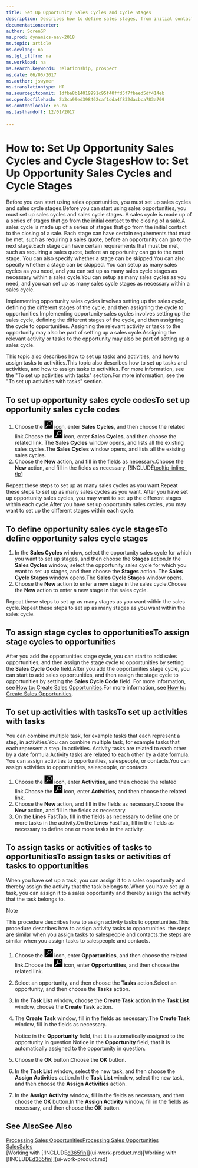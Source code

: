 ```yaml
---
title: Set Up Opportunity Sales Cycles and Cycle Stages
description: Describes how to define sales stages, from initial contact to closing, to create a sales cycle and assign it to opportunities in Dynamics NAV.
documentationcenter: 
author: SorenGP
ms.prod: dynamics-nav-2018
ms.topic: article
ms.devlang: na
ms.tgt_pltfrm: na
ms.workload: na
ms.search.keywords: relationship, prospect
ms.date: 06/06/2017
ms.author: jswymer
ms.translationtype: HT
ms.sourcegitcommit: 1dfba8b14019991c95f40ffd5f7fbaed5df414eb
ms.openlocfilehash: 2b3ca99ed398462caf1dda4f832dacbca783a709
ms.contentlocale: en-ca
ms.lasthandoff: 12/01/2017

---
```

# <a name="how-to-set-up-opportunity-sales-cycles-and-cycle-stages"></a><span data-ttu-id="564d1-103">How to: Set Up Opportunity Sales Cycles and Cycle Stages</span><span class="sxs-lookup"><span data-stu-id="564d1-103">How to: Set Up Opportunity Sales Cycles and Cycle Stages</span></span>
<span data-ttu-id="564d1-104">Before you can start using sales opportunities, you must set up sales cycles and sales cycle stages.</span><span class="sxs-lookup"><span data-stu-id="564d1-104">Before you can start using sales opportunities, you must set up sales cycles and sales cycle stages.</span></span> <span data-ttu-id="564d1-105">A sales cycle is made up of a series of stages that go from the initial contact to the closing of a sale.</span><span class="sxs-lookup"><span data-stu-id="564d1-105">A sales cycle is made up of a series of stages that go from the initial contact to the closing of a sale.</span></span> <span data-ttu-id="564d1-106">Each stage can have certain requirements that must be met, such as requiring a sales quote, before an opportunity can go to the next stage.</span><span class="sxs-lookup"><span data-stu-id="564d1-106">Each stage can have certain requirements that must be met, such as requiring a sales quote, before an opportunity can go to the next stage.</span></span> <span data-ttu-id="564d1-107">You can also specify whether a stage can be skipped.</span><span class="sxs-lookup"><span data-stu-id="564d1-107">You can also specify whether a stage can be skipped.</span></span> <span data-ttu-id="564d1-108">You can setup as many sales cycles as you need, and you can set up as many sales cycle stages as necessary within a sales cycle.</span><span class="sxs-lookup"><span data-stu-id="564d1-108">You can setup as many sales cycles as you need, and you can set up as many sales cycle stages as necessary within a sales cycle.</span></span>

<span data-ttu-id="564d1-109">Implementing opportunity sales cycles involves setting up the sales cycle, defining the different stages of the cycle, and then assigning the cycle to opportunities.</span><span class="sxs-lookup"><span data-stu-id="564d1-109">Implementing opportunity sales cycles involves setting up the sales cycle, defining the different stages of the cycle, and then assigning the cycle to opportunities.</span></span> <span data-ttu-id="564d1-110">Assigning the relevant activity or tasks to the opportunity may also be part of setting up a sales cycle.</span><span class="sxs-lookup"><span data-stu-id="564d1-110">Assigning the relevant activity or tasks to the opportunity may also be part of setting up a sales cycle.</span></span>

<span data-ttu-id="564d1-111">This topic also describes how to set up tasks and activities, and how to assign tasks to activities.</span><span class="sxs-lookup"><span data-stu-id="564d1-111">This topic also describes how to set up tasks and activities, and how to assign tasks to activities.</span></span> <span data-ttu-id="564d1-112">For more information, see the "To set up activities with tasks" section.</span><span class="sxs-lookup"><span data-stu-id="564d1-112">For more information, see the "To set up activities with tasks" section.</span></span>

## <a name="to-set-up-opportunity-sales-cycle-codes"></a><span data-ttu-id="564d1-113">To set up opportunity sales cycle codes</span><span class="sxs-lookup"><span data-stu-id="564d1-113">To set up opportunity sales cycle codes</span></span>
1. <span data-ttu-id="564d1-114">Choose the ![Search for Page or Report](media/ui-search/search_small.png "Search for Page or Report icon") icon, enter **Sales Cycles**, and then choose the related link.</span><span class="sxs-lookup"><span data-stu-id="564d1-114">Choose the ![Search for Page or Report](media/ui-search/search_small.png "Search for Page or Report icon") icon, enter **Sales Cycles**, and then choose the related link.</span></span> <span data-ttu-id="564d1-115">The **Sales Cycles** window opens, and lists all the existing sales cycles.</span><span class="sxs-lookup"><span data-stu-id="564d1-115">The **Sales Cycles** window opens, and lists all the existing sales cycles.</span></span>
2. <span data-ttu-id="564d1-116">Choose the **New** action, and fill in the fields as necessary.</span><span class="sxs-lookup"><span data-stu-id="564d1-116">Choose the **New** action, and fill in the fields as necessary.</span></span> [!INCLUDE[tooltip-inline-tip](includes/tooltip-inline-tip_md.md)]

<span data-ttu-id="564d1-117">Repeat these steps to set up as many sales cycles as you want.</span><span class="sxs-lookup"><span data-stu-id="564d1-117">Repeat these steps to set up as many sales cycles as you want.</span></span> <span data-ttu-id="564d1-118">After you have set up opportunity sales cycles, you may want to set up the different stages within each cycle.</span><span class="sxs-lookup"><span data-stu-id="564d1-118">After you have set up opportunity sales cycles, you may want to set up the different stages within each cycle.</span></span>

## <a name="to-define-opportunity-sales-cycle-stages"></a><span data-ttu-id="564d1-119">To define opportunity sales cycle stages</span><span class="sxs-lookup"><span data-stu-id="564d1-119">To define opportunity sales cycle stages</span></span>
1. <span data-ttu-id="564d1-120">In the **Sales Cycles** window, select the opportunity sales cycle for which you want to set up stages, and then choose the **Stages** action.</span><span class="sxs-lookup"><span data-stu-id="564d1-120">In the **Sales Cycles** window, select the opportunity sales cycle for which you want to set up stages, and then choose the **Stages** action.</span></span> <span data-ttu-id="564d1-121">The **Sales Cycle Stages** window opens.</span><span class="sxs-lookup"><span data-stu-id="564d1-121">The **Sales Cycle Stages** window opens.</span></span>
2. <span data-ttu-id="564d1-122">Choose the **New** action to enter a new stage in the sales cycle.</span><span class="sxs-lookup"><span data-stu-id="564d1-122">Choose the **New** action to enter a new stage in the sales cycle.</span></span>

<span data-ttu-id="564d1-123">Repeat these steps to set up as many stages as you want within the sales cycle.</span><span class="sxs-lookup"><span data-stu-id="564d1-123">Repeat these steps to set up as many stages as you want within the sales cycle.</span></span>

## <a name="to-assign-stage-cycles-to-opportunities"></a><span data-ttu-id="564d1-124">To assign stage cycles to opportunities</span><span class="sxs-lookup"><span data-stu-id="564d1-124">To assign stage cycles to opportunities</span></span>
<span data-ttu-id="564d1-125">After you add the opportunities stage cycle, you can start to add sales opportunities, and then assign the stage cycle to opportunities by setting the **Sales Cycle Code** field.</span><span class="sxs-lookup"><span data-stu-id="564d1-125">After you add the opportunities stage cycle, you can start to add sales opportunities, and then assign the stage cycle to opportunities by setting the **Sales Cycle Code** field.</span></span> <span data-ttu-id="564d1-126">For more information, see [How to: Create Sales Opportunities](marketing-how-create-opportunities.md).</span><span class="sxs-lookup"><span data-stu-id="564d1-126">For more information, see [How to: Create Sales Opportunities](marketing-how-create-opportunities.md).</span></span>

## <a name="to-set-up-activities-with-tasks"></a><span data-ttu-id="564d1-127">To set up activities with tasks</span><span class="sxs-lookup"><span data-stu-id="564d1-127">To set up activities with tasks</span></span>
<span data-ttu-id="564d1-128">You can combine multiple task, for example tasks that each represent a step, in activities.</span><span class="sxs-lookup"><span data-stu-id="564d1-128">You can combine multiple task, for example tasks that each represent a step, in activities.</span></span> <span data-ttu-id="564d1-129">Activity tasks are related to each other by a date formula.</span><span class="sxs-lookup"><span data-stu-id="564d1-129">Activity tasks are related to each other by a date formula.</span></span> <span data-ttu-id="564d1-130">You can assign activities to opportunities, salespeople, or contacts.</span><span class="sxs-lookup"><span data-stu-id="564d1-130">You can assign activities to opportunities, salespeople, or contacts.</span></span>

1. <span data-ttu-id="564d1-131">Choose the ![Search for Page or Report](media/ui-search/search_small.png "Search for Page or Report icon") icon, enter **Activities**, and then choose the related link.</span><span class="sxs-lookup"><span data-stu-id="564d1-131">Choose the ![Search for Page or Report](media/ui-search/search_small.png "Search for Page or Report icon") icon, enter **Activities**, and then choose the related link.</span></span>
2. <span data-ttu-id="564d1-132">Choose the **New** action, and fill in the fields as necessary.</span><span class="sxs-lookup"><span data-stu-id="564d1-132">Choose the **New** action, and fill in the fields as necessary.</span></span>
3. <span data-ttu-id="564d1-133">On the **Lines** FastTab, fill in the fields as necessary to define one or more tasks in the activity.</span><span class="sxs-lookup"><span data-stu-id="564d1-133">On the **Lines** FastTab, fill in the fields as necessary to define one or more tasks in the activity.</span></span>

## <a name="to-assign-tasks-or-activities-of-tasks-to-opportunities"></a><span data-ttu-id="564d1-134">To assign tasks or activities of tasks to opportunities</span><span class="sxs-lookup"><span data-stu-id="564d1-134">To assign tasks or activities of tasks to opportunities</span></span>
<span data-ttu-id="564d1-135">When you have set up a task, you can assign it to a sales opportunity and thereby assign the activity that the task belongs to.</span><span class="sxs-lookup"><span data-stu-id="564d1-135">When you have set up a task, you can assign it to a sales opportunity and thereby assign the activity that the task belongs to.</span></span>

> [!NOTE]  
>   <span data-ttu-id="564d1-136">This procedure describes how to assign activity tasks to opportunities.</span><span class="sxs-lookup"><span data-stu-id="564d1-136">This procedure describes how to assign activity tasks to opportunities.</span></span> <span data-ttu-id="564d1-137">the steps are similar when you assign tasks to salespeople and contacts.</span><span class="sxs-lookup"><span data-stu-id="564d1-137">the steps are similar when you assign tasks to salespeople and contacts.</span></span>

1. <span data-ttu-id="564d1-138">Choose the ![Search for Page or Report](media/ui-search/search_small.png "Search for Page or Report icon") icon, enter **Opportunities**, and then choose the related link.</span><span class="sxs-lookup"><span data-stu-id="564d1-138">Choose the ![Search for Page or Report](media/ui-search/search_small.png "Search for Page or Report icon") icon, enter **Opportunities**, and then choose the related link.</span></span>
2. <span data-ttu-id="564d1-139">Select an opportunity, and then choose the **Tasks** action.</span><span class="sxs-lookup"><span data-stu-id="564d1-139">Select an opportunity, and then choose the **Tasks** action.</span></span>
3. <span data-ttu-id="564d1-140">In the **Task List** window, choose the **Create Task** action.</span><span class="sxs-lookup"><span data-stu-id="564d1-140">In the **Task List** window, choose the **Create Task** action.</span></span>
4.  <span data-ttu-id="564d1-141">The **Create Task** window, fill in the fields as necessary.</span><span class="sxs-lookup"><span data-stu-id="564d1-141">The **Create Task** window, fill in the fields as necessary.</span></span>

    <span data-ttu-id="564d1-142">Notice in the **Opportunity** field, that it is automatically assigned to the opportunity in question.</span><span class="sxs-lookup"><span data-stu-id="564d1-142">Notice in the **Opportunity** field, that it is automatically assigned to the opportunity in question.</span></span>
5. <span data-ttu-id="564d1-143">Choose the **OK** button.</span><span class="sxs-lookup"><span data-stu-id="564d1-143">Choose the **OK** button.</span></span>
6. <span data-ttu-id="564d1-144">In the **Task List** window, select the new task, and then choose the **Assign Activities** action.</span><span class="sxs-lookup"><span data-stu-id="564d1-144">In the **Task List** window, select the new task, and then choose the **Assign Activities** action.</span></span>
7. <span data-ttu-id="564d1-145">In the **Assign Activity** window, fill in the fields as necessary, and then choose the **OK** button.</span><span class="sxs-lookup"><span data-stu-id="564d1-145">In the **Assign Activity** window, fill in the fields as necessary, and then choose the **OK** button.</span></span>

## <a name="see-also"></a><span data-ttu-id="564d1-146">See Also</span><span class="sxs-lookup"><span data-stu-id="564d1-146">See Also</span></span>
[<span data-ttu-id="564d1-147">Processing Sales Opportunities</span><span class="sxs-lookup"><span data-stu-id="564d1-147">Processing Sales Opportunities</span></span>](marketing-processing-sales-opportunities.md)  
[<span data-ttu-id="564d1-148">Sales</span><span class="sxs-lookup"><span data-stu-id="564d1-148">Sales</span></span>](sales-manage-sales.md)  
<span data-ttu-id="564d1-149">[Working with [!INCLUDE[d365fin](includes/d365fin_md.md)]](ui-work-product.md)</span><span class="sxs-lookup"><span data-stu-id="564d1-149">[Working with [!INCLUDE[d365fin](includes/d365fin_md.md)]](ui-work-product.md)</span></span>

